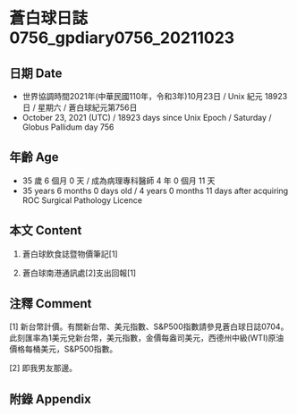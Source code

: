 [_metadata_:encoding]: - "utf-8"
[_metadata_:language]: - "zh-Hant-TW"
[_metadata_:fileformat]: - "markdown"
[_metadata_:MIME_type]: - "text/plain"
[_metadata_:markdown_version]: - "commonmark version 0.30"
[_metadata_:markdown_spec]: - "https://spec.commonmark.org/0.30/"

# 蒼白球日誌0756_gpdiary0756_20211023 #

## 日期 Date ##

* 世界協調時間2021年(中華民國110年，令和3年)10月23日 / Unix 紀元 18923 日 / 星期六 / 蒼白球紀元第756日
* October 23, 2021 (UTC) / 18923 days since Unix Epoch / Saturday / Globus Pallidum day 756

## 年齡 Age ##

* 35 歲 6 個月 0 天 / 成為病理專科醫師 4 年 0 個月 11 天
* 35 years 6 months 0 days old / 4 years 0 months 11 days after acquiring ROC Surgical Pathology Licence

## 本文 Content ##

1. 蒼白球飲食誌暨物價筆記[1]

    
2. 蒼白球南港通訊處[2]支出回報[1]

    

## 注釋 Comment ##

[1] 新台幣計價。有關新台幣、美元指數、S&P500指數請參見蒼白球日誌0704。此刻匯率為1美元兌新台幣，美元指數，金價每盎司美元，西德州中級(WTI)原油價格每桶美元，S&P500指數。


[2] 即我男友那邊。



## 附錄 Appendix ##

